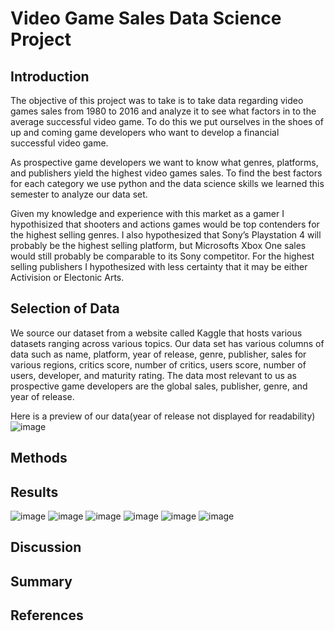 # Video Game Sales Data Science Project 


## Introduction
The objective of this project was to take is to take data regarding video games sales from 1980 to 2016 and analyze it to see what factors in to the average successful video game. To do this we put ourselves in the shoes of up and coming game developers who want to develop a financial successful video game. 

As prospective game developers we want to know what genres, platforms, and publishers yield the highest video games sales. To find the best factors for each category we use python and the data science skills we learned this semester to analyze our data set. 

Given my knowledge and experience with this market as a gamer I hypothisized that shooters and actions games would be top contenders for the highest selling genres. I also hypothesized that Sony’s Playstation 4 will probably be the highest selling platform, but Microsofts Xbox One sales would still probably be comparable to its Sony competitor. For the highest selling publishers I hypothesized with less certainty that it may be either Activision or Electonic Arts.



## Selection of Data
We source our dataset from a website called Kaggle that hosts various datasets ranging across various topics. Our data set has various columns  of data such as name, platform, year of release, genre, publisher, sales for various regions, critics score, number of critics, users score, number of users, developer, and maturity rating. The data most relevant to us as prospective game developers are the global sales, publisher, genre, and year of release.

Here is a preview of our data(year of release not displayed for readability)
![image](https://user-images.githubusercontent.com/59743835/206031469-b411eb90-57df-4da3-a99a-4c1b4ebc2615.png)

 

## Methods



## Results
![image](https://user-images.githubusercontent.com/59743835/206031165-09669deb-0476-4c5b-99a8-477fefcc57cb.png)
![image](https://user-images.githubusercontent.com/59743835/206031219-8bb20057-4e2e-49a3-b666-56f1fc47bbdf.png)
![image](https://user-images.githubusercontent.com/59743835/206031246-a3cf184e-8ba6-4ad7-bd88-dda1255f36ce.png)
![image](https://user-images.githubusercontent.com/59743835/206031278-63349592-52e3-4d63-8821-461657388544.png)
![image](https://user-images.githubusercontent.com/59743835/206031316-0e189724-446e-41d8-a0cd-0a85b5f20121.png)
![image](https://user-images.githubusercontent.com/59743835/206031336-64884688-88d3-4738-834f-fcb23580584a.png)




## Discussion


## Summary



## References
